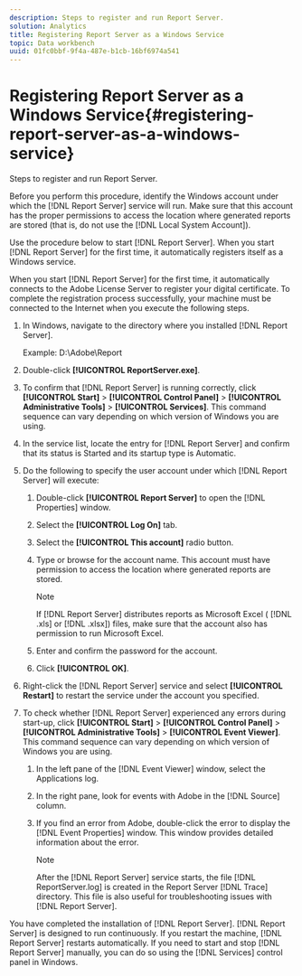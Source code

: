 ```yaml
---
description: Steps to register and run Report Server.
solution: Analytics
title: Registering Report Server as a Windows Service
topic: Data workbench
uuid: 01fc0bbf-9f4a-487e-b1cb-16bf6974a541
---
```


# Registering Report Server as a Windows Service{#registering-report-server-as-a-windows-service}

Steps to register and run Report Server.

Before you perform this procedure, identify the Windows account under which the [!DNL Report Server] service will run. Make sure that this account has the proper permissions to access the location where generated reports are stored (that is, do not use the [!DNL Local System Account]).

Use the procedure below to start [!DNL Report Server]. When you start [!DNL Report Server] for the first time, it automatically registers itself as a Windows service.

When you start [!DNL Report Server] for the first time, it automatically connects to the Adobe License Server to register your digital certificate. To complete the registration process successfully, your machine must be connected to the Internet when you execute the following steps. 

1. In Windows, navigate to the directory where you installed [!DNL Report Server].

   Example: D:\Adobe\Report 

1. Double-click **[!UICONTROL ReportServer.exe]**.
1. To confirm that [!DNL Report Server] is running correctly, click **[!UICONTROL Start]** > **[!UICONTROL Control Panel]** > **[!UICONTROL Administrative Tools]** > **[!UICONTROL Services]**. This command sequence can vary depending on which version of Windows you are using.
1. In the service list, locate the entry for [!DNL Report Server] and confirm that its status is Started and its startup type is Automatic.
1. Do the following to specify the user account under which [!DNL Report Server] will execute:

    1. Double-click **[!UICONTROL Report Server]** to open the [!DNL Properties] window. 
    
    1. Select the **[!UICONTROL Log On]** tab. 
    1. Select the **[!UICONTROL This account]** radio button. 
    1. Type or browse for the account name. This account must have permission to access the location where generated reports are stored.

       >[!NOTE]
       >
       >If [!DNL Report Server] distributes reports as Microsoft Excel ( [!DNL .xls] or [!DNL .xlsx]) files, make sure that the account also has permission to run Microsoft Excel.

    1. Enter and confirm the password for the account. 
    1. Click **[!UICONTROL OK]**.

1. Right-click the [!DNL Report Server] service and select **[!UICONTROL Restart]** to restart the service under the account you specified.
1. To check whether [!DNL Report Server] experienced any errors during start-up, click **[!UICONTROL Start]** > **[!UICONTROL Control Panel]** > **[!UICONTROL Administrative Tools]** > **[!UICONTROL Event Viewer]**. This command sequence can vary depending on which version of Windows you are using.

    1. In the left pane of the [!DNL Event Viewer] window, select the Applications log. 
    1. In the right pane, look for events with Adobe in the [!DNL Source] column. 
    1. If you find an error from Adobe, double-click the error to display the [!DNL Event Properties] window. This window provides detailed information about the error.

       >[!NOTE]
       >
       >After the [!DNL Report Server] service starts, the file [!DNL ReportServer.log] is created in the Report Server [!DNL Trace] directory. This file is also useful for troubleshooting issues with [!DNL Report Server].

You have completed the installation of [!DNL Report Server]. [!DNL Report Server] is designed to run continuously. If you restart the machine, [!DNL Report Server] restarts automatically. If you need to start and stop [!DNL Report Server] manually, you can do so using the [!DNL Services] control panel in Windows. 
